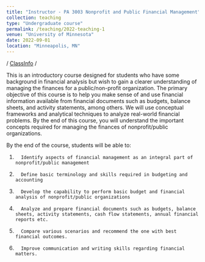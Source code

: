 ```yaml
---
title: "Instructor - PA 3003 Nonprofit and Public Financial Management"
collection: teaching
type: "Undergraduate course"
permalink: /teaching/2022-teaching-1
venue: "University of Minnesota"
date: 2022-09-01
location: "Minneapolis, MN"
---
```


/ [ClassInfo](http://classinfo.umn.edu/?term=1229&institution=UMNTC&subject=PA&catalog_nbr=3003) /

This is an introductory course designed for students who have some background in financial analysis but wish to gain a clearer understanding of managing the finances for a public/non-profit organization. The primary objective of this course is to help you make sense of and use financial information available from financial documents such as budgets, balance sheets, and activity statements, among others. We will use conceptual frameworks and analytical techniques to analyze real-world financial problems. By the end of this course, you will understand the important concepts required for managing the finances of nonprofit/public organizations.

By the end of the course, students will be able to:

1.       Identify aspects of financial management as an integral part of nonprofit/public management
2.       Define basic terminology and skills required in budgeting and accounting
3.       Develop the capability to perform basic budget and financial analysis of nonprofit/public organizations
4.       Analyze and prepare financial documents such as budgets, balance sheets, activity statements, cash flow statements, annual financial reports etc.
5.       Compare various scenarios and recommend the one with best financial outcomes.
6.       Improve communication and writing skills regarding financial matters.
